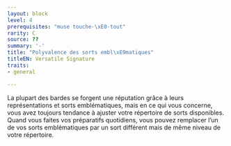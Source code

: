 ```yaml
---
layout: block
level: 4
prerequisites: "muse touche-\xE0-tout"
rarity: C
source: ??
summary: '-'
title: "Polyvalence des sorts embl\xE9matiques"
titleEN: Versatile Signature
traits:
- general

---
```


<p>La plupart des bardes se forgent une réputation grâce à leurs représentations et sorts emblématiques, mais en ce qui vous concerne, vous avez toujours tendance à ajuster votre répertoire de sorts disponibles. Quand vous faites vos préparatifs quotidiens, vous pouvez remplacer l’un de vos sorts emblématiques par un sort différent mais de même niveau de votre répertoire.</p>